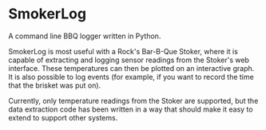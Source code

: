 SmokerLog
=========

A command line BBQ logger written in Python.

SmokerLog is most useful with a Rock's Bar-B-Que Stoker, where it is capable of extracting and logging sensor readings from the Stoker's web interface. These temperatures
can then be plotted on an interactive graph. It is also possible to log events (for example, if you want to record the time that the brisket was put on).

Currently, only temperature readings from the Stoker are supported, but the data extraction code has been written in a way that should make it easy to extend to support other
systems.

